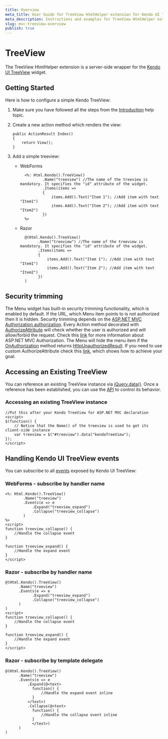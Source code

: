 ```yaml
---
title: Overview
meta_title: User Guide for TreeView HtmlHelper extension for Kendo UI TreeView widget
meta_description: Instructions and examples for TreeView HtmlHelper extension for Kendo UI TreeView for ASP.NET MVC.
slug: mvc-treeview-overview
publish: true
---
```


# TreeView

The TreeView HtmlHelper extension is a server-side wrapper for the [Kendo UI TreeView](http://docs.kendoui.com/api/web/treeview) widget.

## Getting Started

Here is how to configure a simple Kendo TreeView:

1.  Make sure you have followed all the steps from the [Introduction](http://docs.kendoui.com/getting-started/using-kendo-with/aspnet-mvc/introduction) help topic.

2.  Create a new action method which renders the view:

        public ActionResult Index()
        {
            return View();
        }
3.  Add a simple treeview:
    - WebForms

            <%: Html.Kendo().TreeView()
                    .Name("treeview") //The name of the treeview is mandatory. It specifies the "id" attribute of the widget.
                    .Items(items =>
                    {
                        items.Add().Text("Item 1"); //Add item with text "Item1")
                        items.Add().Text("Item 2"); //Add item with text "Item2")
                    })
            %>
    - Razor

            @(Html.Kendo().TreeView()
                  .Name("treeview") //The name of the treeview is mandatory. It specifies the "id" attribute of the widget.
                  .Items(items =>
                  {
                      items.Add().Text("Item 1"); //Add item with text "Item1")
                      items.Add().Text("Item 2"); //Add item with text "Item2")
                  })
            )

## Security trimming

The Menu widget has built-in security trimming functionality, which is enabled by default. If the URL, which Menu item points to is not authorized then it is hidden.
Security trimming depends on the [ASP.NET MVC Authorization authorization](http://www.asp.net/mvc/tutorials/mvc-music-store/mvc-music-store-part-7).
Every Action method decorated with [AuthorizeAttribute](http://msdn.microsoft.com/en-us/library/system.web.mvc.authorizeattribute.aspx) will check whether the user is authorized and will allow/forbid the request.
Check this [link](http://weblogs.asp.net/jgalloway/archive/2011/04/28/looking-at-how-asp-net-mvc-authorize-interacts-with-asp-net-forms-authorization.aspx)
for more information about ASP.NET MVC Authorization. The Menu will hide the menu item if the [OnAuthorization](http://msdn.microsoft.com/en-us/library/system.web.mvc.authorizeattribute.onauthorization.aspx) method returns
[HttpUnauthorizedResult](http://msdn.microsoft.com/en-us/library/system.web.mvc.httpunauthorizedresult.aspx). If you need to use custom AuthorizeAttribute check this
[link](https://github.com/telerik/kendo-examples-asp-net-mvc/tree/master/kendo-menu-with-custom-authorization-attribute), which shows how to achieve your goal.

## Accessing an Existing TreeView

You can reference an existing TreeView instance via [jQuery.data()](http://api.jquery.com/jQuery.data/).
Once a reference has been established, you can use the [API](http://docs.kendoui.com/api/web/treeview#methods) to control its behavior.

### Accessing an existing TreeView instance

    //Put this after your Kendo TreeView for ASP.NET MVC declaration
    <script>
    $(function() {
        // Notice that the Name() of the treeview is used to get its client-side instance
        var treeview = $("#treeview").data("kendoTreeView");
    });
    </script>


## Handling Kendo UI TreeView events

You can subscribe to all [events](http://docs.kendoui.com/api/web/treeview#events) exposed by Kendo UI TreeView:

### WebForms - subscribe by handler name

    <%: Html.Kendo().TreeView()
            .Name("treeview")
            .Events(e => e
                .Expand("treeview_expand")
                .Collapse("treeview_collapse")
            )
    %>
    <script>
    function treeview_collapse() {
        //Handle the collapse event
    }

    function treeview_expand() {
        //Handle the expand event
    }
    </script>


### Razor - subscribe by handler name

    @(Html.Kendo().TreeView()
          .Name("treeview")
          .Events(e => e
                .Expand("treeview_expand")
                .Collapse("treeview_collapse")
          )
    )
    <script>
    function treeview_collapse() {
        //Handle the collapse event
    }

    function treeview_expand() {
        //Handle the expand event
    }
    </script>


### Razor - subscribe by template delegate

    @(Html.Kendo().TreeView()
          .Name("treeview")
          .Events(e => e
              .Expand(@<text>
                function() {
                    //Handle the expand event inline
                }
              </text>)
              .Collapse(@<text>
                function() {
                    //Handle the collapse event inline
                }
                </text>)
          )
    )
